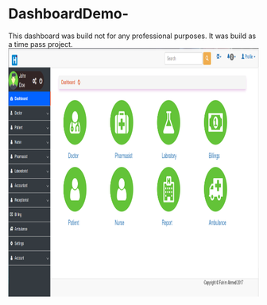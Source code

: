 # DashboardDemo-
This dashboard was build not for any professional purposes. It was build as a time pass project.
<br>
<img style="height:500px;" src="screenshot.png">




